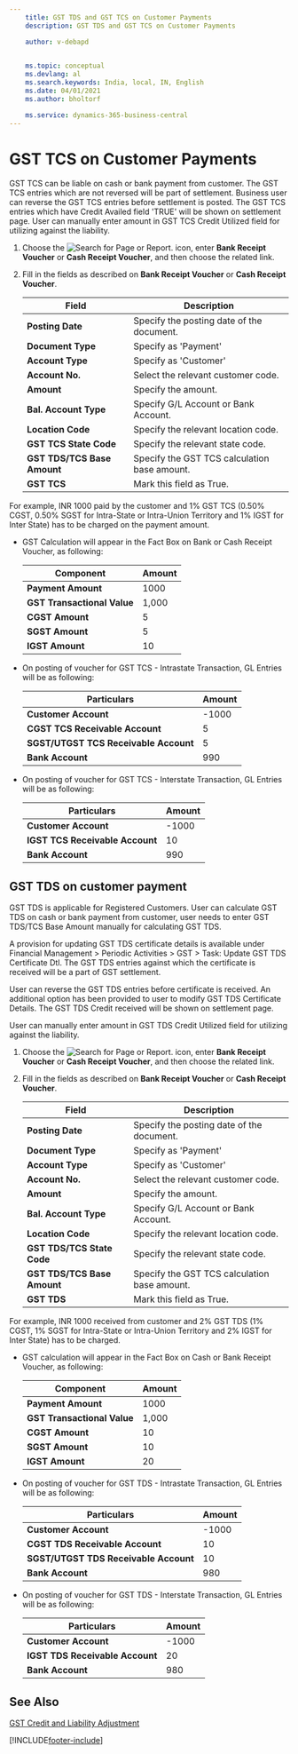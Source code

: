 ```yaml
---
    title: GST TDS and GST TCS on Customer Payments
    description: GST TDS and GST TCS on Customer Payments

    author: v-debapd

    
    ms.topic: conceptual
    ms.devlang: al
    ms.search.keywords: India, local, IN, English
    ms.date: 04/01/2021
    ms.author: bholtorf

    ms.service: dynamics-365-business-central
---
```

# GST TCS on Customer Payments

GST TCS can be liable on cash or bank payment from customer. The GST TCS entries which are not reversed will be part of settlement. Business user can reverse the GST TCS entries before settlement is posted. The GST TCS entries which have Credit Availed field 'TRUE' will be shown on settlement page. User can manually enter amount in GST TCS Credit Utilized field for utilizing against the liability.
 
1. Choose the ![Search for Page or Report.](image/search_small.png "Search for Page or Report icon") icon, enter **Bank Receipt Voucher** or **Cash Receipt Voucher**, and then choose the related link.
2. Fill in the fields as described on **Bank Receipt Voucher** or **Cash Receipt Voucher**.
    
    |Field|Description| 
    |---------------------------------|  ---------------------------------------| 
    |**Posting Date**|Specify the posting date of the document.|
    |**Document Type**|Specify as 'Payment'|
    |**Account Type**|Specify as 'Customer'|
    |**Account No.**|Select the relevant customer code.|
    |**Amount**|Specify the amount.|
    |**Bal. Account Type**|Specify G/L Account or Bank Account.|
    |**Location Code**|Specify the relevant location code.|
    |**GST TCS State Code**|Specify the relevant state code.|
    |**GST TDS/TCS Base Amount**|Specify the GST TCS calculation base amount.|
    |**GST TCS**|Mark this field as True.|

For example, INR 1000 paid by the customer and 1% GST TCS (0.50% CGST, 0.50% SGST for Intra-State or Intra-Union Territory and 1% IGST for Inter State) has to be charged on the payment amount.

- GST Calculation will appear in the Fact Box on Bank or Cash Receipt Voucher, as following:
    
    |Component|Amount|
    |----------------------------------|---------------------------------------|  
    |**Payment Amount**|1000|
    |**GST Transactional Value**|1,000|
    |**CGST Amount**|5|
    |**SGST Amount**|5|
    |**IGST Amount**|10|
    
- On posting of voucher for GST TCS - Intrastate Transaction, GL Entries will be as following:

    |Particulars|Amount|
    |----------------------------------|---------------------------------------|  
    |**Customer Account**|-1000|  
    |**CGST TCS Receivable Account**|5|  
    |**SGST/UTGST TCS Receivable Account**|5| 
    |**Bank Account**|990| 
    
- On posting of voucher for GST TCS - Interstate Transaction, GL Entries will be as following:

    |Particulars|Amount|
    |----------------------------------|---------------------------------------|  
    |**Customer Account**|-1000|  
    |**IGST TCS Receivable Account**|10|  
    |**Bank Account**|990| 

## GST TDS on customer payment

GST TDS is applicable for Registered Customers. User can calculate GST TDS on cash or bank payment from customer, user needs to enter GST TDS/TCS Base Amount manually for calculating GST TDS. 

A provision for updating GST TDS certificate details is available under Financial Management > Periodic Activities > GST > Task: Update GST TDS Certificate Dtl. The GST TDS entries against which the certificate is received will be a part of GST settlement.

User can reverse the GST TDS entries before certificate is received. An additional option has been provided to user to modify GST TDS Certificate Details. The GST TDS Credit received will be shown on settlement page. 

User can manually enter amount in GST TDS Credit Utilized field for utilizing against the liability.
 
1. Choose the ![Search for Page or Report.](image/search_small.png "Search for Page or Report icon") icon, enter **Bank Receipt Voucher** or **Cash Receipt Voucher**, and then choose the related link.
2. Fill in the fields as described on **Bank Receipt Voucher** or **Cash Receipt Voucher**.
    
    |Field|Description| 
    |---------------------------------|  ---------------------------------------| 
    |**Posting Date**|Specify the posting date of the document.|
    |**Document Type**|Specify as 'Payment'|
    |**Account Type**|Specify as 'Customer'|
    |**Account No.**|Select the relevant customer code.|
    |**Amount**|Specify the amount.|
    |**Bal. Account Type**|Specify G/L Account or Bank Account.|
    |**Location Code**|Specify the relevant location code.|
    |**GST TDS/TCS State Code**|Specify the relevant state code.|
    |**GST TDS/TCS Base Amount**|Specify the GST TCS calculation base amount.|
    |**GST TDS**|Mark this field as True.|

For example, INR 1000 received from customer and 2% GST TDS (1% CGST, 1% SGST for Intra-State or Intra-Union Territory and 2% IGST for Inter State) has to be charged.

- GST calculation will appear in the Fact Box on Cash or Bank Receipt Voucher, as following:
    
    |Component|Amount|
    |----------------------------------|---------------------------------------|  
    |**Payment Amount**|1000|
    |**GST Transactional Value**|1,000|
    |**CGST Amount**|10|
    |**SGST Amount**|10|
    |**IGST Amount**|20|
    
- On posting of voucher for GST TDS - Intrastate Transaction, GL Entries will be as following:

    |Particulars|Amount|
    |----------------------------------|---------------------------------------|  
    |**Customer Account**|-1000|  
    |**CGST TDS Receivable Account**|10|  
    |**SGST/UTGST TDS Receivable Account**|10| 
    |**Bank Account**|980| 
    
- On posting of voucher for GST TDS - Interstate Transaction, GL Entries will be as following:

    |Particulars|Amount|
    |----------------------------------|---------------------------------------|  
    |**Customer Account**|-1000|  
    |**IGST TDS Receivable Account**|20|  
    |**Bank Account**|980| 


## See Also 
[GST Credit and Liability Adjustment](GST-GST-Credit-and-Liability-Adjustment-for-Reverse-Charge-Service-Invoice.md)




[!INCLUDE[footer-include](../../includes/footer-banner.md)]